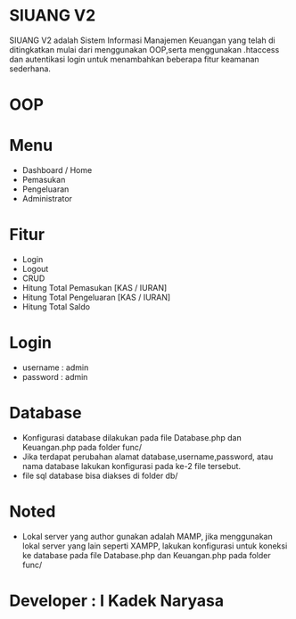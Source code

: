 # SIUANG V2

SIUANG V2 adalah Sistem Informasi Manajemen Keuangan yang telah di ditingkatkan
mulai dari menggunakan OOP,serta menggunakan .htaccess dan autentikasi login
untuk menambahkan beberapa fitur keamanan sederhana.

# OOP

# Menu

- Dashboard / Home
- Pemasukan
- Pengeluaran
- Administrator

# Fitur

- Login
- Logout
- CRUD
- Hitung Total Pemasukan [KAS / IURAN]
- Hitung Total Pengeluaran [KAS / IURAN]
- Hitung Total Saldo

# Login

- username : admin
- password : admin

# Database

- Konfigurasi database dilakukan pada file Database.php dan Keuangan.php pada folder func/
- Jika terdapat perubahan alamat database,username,password, atau nama database lakukan
  konfigurasi pada ke-2 file tersebut.
- file sql database bisa diakses di folder db/

# Noted

- Lokal server yang author gunakan adalah MAMP, jika menggunakan lokal server yang lain seperti XAMPP,
  lakukan konfigurasi untuk koneksi ke database pada file Database.php dan Keuangan.php pada folder func/

# Developer : I Kadek Naryasa
